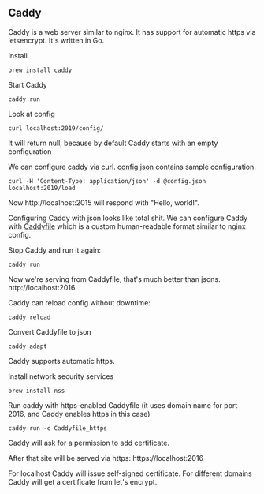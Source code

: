## Caddy

Caddy is a web server similar to nginx.
It has support for automatic https via letsencrypt.
It's written in Go.

Install
```shell
brew install caddy
```

Start Caddy
```shell
caddy run
```

Look at config
```shell
curl localhost:2019/config/
```

It will return null, because by default Caddy starts with an empty configuration

We can configure caddy via curl. [config.json](./config.json) contains sample configuration.
```shell
curl -H 'Content-Type: application/json' -d @config.json localhost:2019/load 
```

Now http://localhost:2015 will respond with "Hello, world!".

Configuring Caddy with json looks like total shit. 
We can configure Caddy with [Caddyfile](./Caddyfile) which is a custom human-readable format
similar to nginx config.

Stop Caddy and run it again:
```shell
caddy run
```

Now we're serving from Caddyfile, that's much better than jsons.
http://localhost:2016


Caddy can reload config without downtime:
```shell
caddy reload
```

Convert Caddyfile to json
```shell
caddy adapt
```

Caddy supports automatic https.

Install network security services
```shell
brew install nss
```

Run caddy with https-enabled Caddyfile (it uses domain name for port 2016, and Caddy enables https in this case)
```shell
caddy run -c Caddyfile_https
```

Caddy will ask for a permission to add certificate.

After that site will be served via https: https://localhost:2016 

For localhost Caddy will issue self-signed certificate.
For different domains Caddy will get a certificate from let's encrypt.